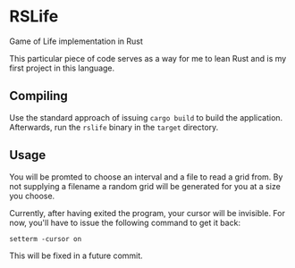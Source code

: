 # RSLife
Game of Life implementation in Rust

This particular piece of code serves as a way for me to lean Rust and is my
first project in this language.

## Compiling
Use the standard approach of issuing `cargo build` to build the application.
Afterwards, run the `rslife` binary in the `target` directory.

## Usage
You will be promted to choose an interval and a file to read a grid from. By
not supplying a filename a random grid will be generated for you at a size you
choose.

Currently, after having exited the program, your cursor will be invisible.
For now, you'll have to issue the following command to get it back:

```
setterm -cursor on
```

This will be fixed in a future commit.
